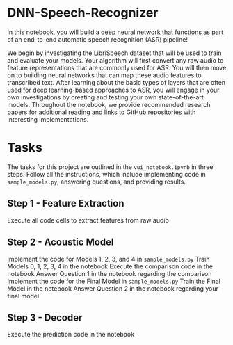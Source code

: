 # DNN-Speech-Recognizer

In this notebook, you will build a deep neural network that functions as part of an end-to-end automatic speech recognition (ASR) pipeline!

We begin by investigating the LibriSpeech dataset that will be used to train and evaluate your models. Your algorithm will first convert any raw audio to feature representations that are commonly used for ASR. You will then move on to building neural networks that can map these audio features to transcribed text. After learning about the basic types of layers that are often used for deep learning-based approaches to ASR, you will engage in your own investigations by creating and testing your own state-of-the-art models. Throughout the notebook, we provide recommended research papers for additional reading and links to GitHub repositories with interesting implementations.

# Tasks
The tasks for this project are outlined in the ```vui_notebook.ipynb``` in three steps. Follow all the instructions, which include implementing code in ```sample_models.py```, answering questions, and providing results.

## Step 1 - Feature Extraction

Execute all code cells to extract features from raw audio

## Step 2 - Acoustic Model

Implement the code for Models 1, 2, 3, and 4 in ```sample_models.py```
Train Models 0, 1, 2, 3, 4 in the notebook
Execute the comparison code in the notebook
Answer Question 1 in the notebook regarding the comparison
Implement the code for the Final Model in ```sample_models.py```
Train the Final Model in the notebook
Answer Question 2 in the notebook regarding your final model

## Step 3 - Decoder

Execute the prediction code in the notebook
